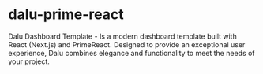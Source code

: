 # dalu-prime-react
Dalu Dashboard Template  - Is a modern dashboard template built with React (Next.js) and PrimeReact. Designed to provide an exceptional user experience, Dalu combines elegance and functionality to meet the needs of your project.
